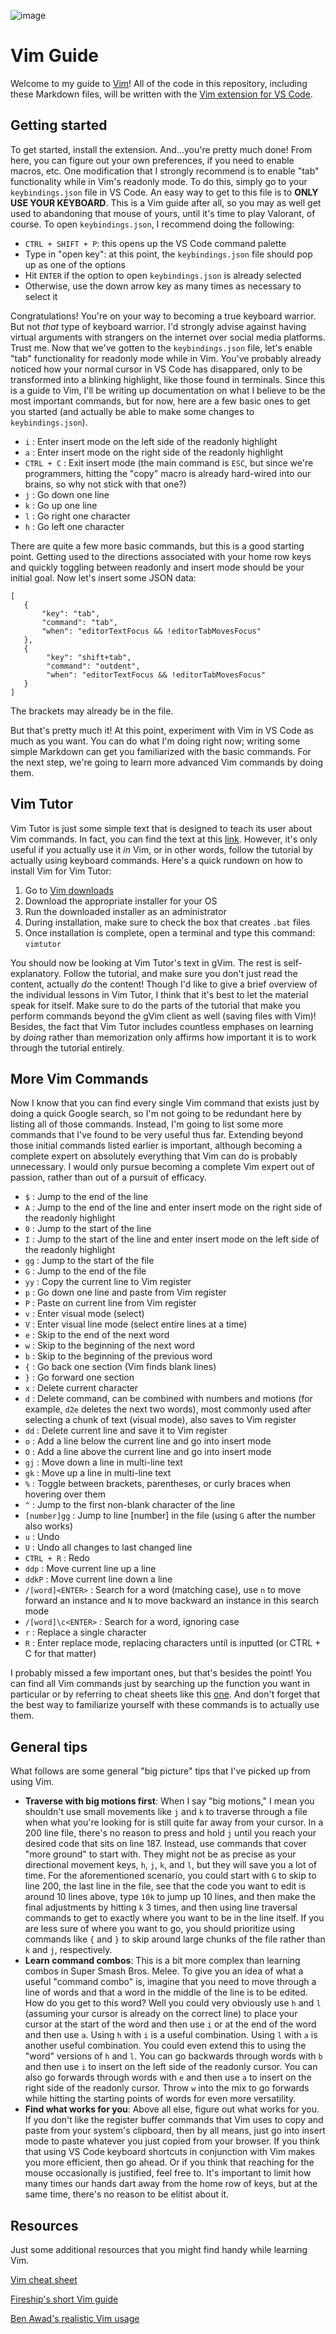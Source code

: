 ![image](https://upload.wikimedia.org/wikipedia/commons/thumb/9/9f/Vimlogo.svg/1200px-Vimlogo.svg.png)

# Vim Guide

Welcome to my guide to [Vim](https://www.vim.org/)! All of the code in this repository, including these Markdown files, will be written with the [Vim extension for VS Code](https://marketplace.visualstudio.com/items?itemName=vscodevim.vim).

## Getting started

To get started, install the extension. And...you're pretty much done! From here, you can figure out your own preferences, if you need to enable macros, etc. One modification that I strongly recommend is to enable "tab" functionality while in Vim's readonly mode. To do this, simply go to your `keybindings.json` file in VS Code. An easy way to get to this file is to **ONLY USE YOUR KEYBOARD**. This is a Vim guide after all, so you may as well get used to abandoning that mouse of yours, until it's time to play Valorant, of course. To open `keybindings.json`, I recommend doing the following:

- `CTRL + SHIFT + P`: this opens up the VS Code command palette
- Type in "open key": at this point, the `keybindings.json` file should pop up as one of the options
- Hit `ENTER` if the option to open `keybindings.json` is already selected
- Otherwise, use the down arrow key as many times as necessary to select it

Congratulations! You're on your way to becoming a true keyboard warrior. But not *that* type of keyboard warrior. I'd strongly advise against having virtual arguments with strangers on the internet over social media platforms. Trust me. Now that we've gotten to the `keybindings.json` file, let's enable "tab" functionality for readonly mode while in Vim. You've probably already noticed how your normal cursor in VS Code has disappared, only to be transformed into a blinking highlight, like those found in terminals. Since this is a guide to Vim, I'll be writing up documentation on what I believe to be the most important commands, but for now, here are a few basic ones to get you started (and actually be able to make some changes to `keybindings.json`).

- `i` : Enter insert mode on the left side of the readonly highlight
- `a` : Enter insert mode on the right side of the readonly highlight
- `CTRL + C` : Exit insert mode (the main command is `ESC`, but since we're programmers, hitting the "copy" macro is already hard-wired into our brains, so why not stick with that one?)
- `j` : Go down one line
- `k` : Go up one line
- `l` : Go right one character
- `h` : Go left one character

There are quite a few more basic commands, but this is a good starting point. Getting used to the directions associated with your home row keys and quickly toggling between readonly and insert mode should be your initial goal. Now let's insert some JSON data:

```
[
   {
       "key": "tab",
       "command": "tab",
       "when": "editorTextFocus && !editorTabMovesFocus"
   },
   {
        "key": "shift+tab",
        "command": "outdent",
        "when": "editorTextFocus && !editorTabMovesFocus"
   }
]
```

The brackets may already be in the file.

But that's pretty much it! At this point, experiment with Vim in VS Code as much as you want. You can do what I'm doing right now; writing some simple Markdown can get you familiarized with the basic commands. For the next step, we're going to learn more advanced Vim commands by doing them.

## Vim Tutor

Vim Tutor is just some simple text that is designed to teach its user about Vim commands. In fact, you can find the text at this [link](http://www2.geog.ucl.ac.uk/~plewis/teaching/unix/vimtutor). However, it's only useful if you actually use it *in* Vim, or in other words, follow the tutorial by actually using keyboard commands. Here's a quick rundown on how to install Vim for Vim Tutor:

1. Go to [Vim downloads](https://www.vim.org/download.php)
2. Download the appropriate installer for your OS
3. Run the downloaded installer as an administrator
4. During installation, make sure to check the box that creates `.bat` files
5. Once installation is complete, open a terminal and type this command: `vimtutor`

You should now be looking at Vim Tutor's text in gVim. The rest is self-explanatory. Follow the tutorial, and make sure you don't just read the content, actually *do* the content! Though I'd like to give a brief overview of the individual lessons in Vim Tutor, I think that it's best to let the material speak for itself. Make sure to do the parts of the tutorial that make you perform commands beyond the gVim client as well (saving files with Vim)! Besides, the fact that Vim Tutor includes countless emphases on learning by *doing* rather than memorization only affirms how important it is to work through the tutorial entirely.

## More Vim Commands

Now I know that you can find every single Vim command that exists just by doing a quick Google search, so I'm not going to be redundant here by listing all of those commands. Instead, I'm going to list some more commands that I've found to be very useful thus far. Extending beyond those initial commands listed earlier is important, although becoming a complete expert on absolutely everything that Vim can do is probably unnecessary. I would only pursue becoming a complete Vim expert out of passion, rather than out of a pursuit of efficacy.

- `$` : Jump to the end of the line
- `A` : Jump to the end of the line and enter insert mode on the right side of the readonly highlight
- `0` : Jump to the start of the line
- `I` : Jump to the start of the line and enter insert mode on the left side of the readonly highlight
- `gg` : Jump to the start of the file
- `G` : Jump to the end of the file
- `yy` : Copy the current line to Vim register
- `p` : Go down one line and paste from Vim register
- `P` : Paste on current line from Vim register
- `v` : Enter visual mode (select)
- `V` : Enter visual line mode (select entire lines at a time)
- `e` : Skip to the end of the next word
- `w` : Skip to the beginning of the next word
- `b` : Skip to the beginning of the previous word
- `{` : Go back one section (Vim finds blank lines)
- `}` : Go forward one section
- `x` : Delete current character
- `d` : Delete command, can be combined with numbers and motions (for example, `d2e` deletes the next two words), most commonly used after selecting a chunk of text (visual mode), also saves to Vim register
- `dd` : Delete current line and save it to Vim register
- `o` : Add a line below the current line and go into insert mode
- `O` : Add a line above the current line and go into insert mode
- `gj` : Move down a line in multi-line text
- `gk` : Move up a line in multi-line text
- `%` : Toggle between brackets, parentheses, or curly braces when hovering over them
- `^` : Jump to the first non-blank character of the line
- `[number]gg` : Jump to line [number] in the file (using `G` after the number also works)
- `u` : Undo
- `U` : Undo all changes to last changed line
- `CTRL + R` : Redo
- `ddp` : Move current line up a line
- `ddkP` : Move current line down a line 
- `/[word]<ENTER>` : Search for a word (matching case), use `n` to move forward an instance and `N` to move backward an instance in this search mode
- `/[word]\c<ENTER>` : Search for a word, ignoring case
- `r` : Replace a single character
- `R` : Enter replace mode, replacing characters until <ESC> is inputted (or CTRL + C for that matter)

I probably missed a few important ones, but that's besides the point! You can find all Vim commands just by searching up the function you want in particular or by referring to cheat sheets like this [one](https://vim.rtorr.com/). And don't forget that the best way to familiarize yourself with these commands is to actually use them.

## General tips

What follows are some general "big picture" tips that I've picked up from using Vim.

- **Traverse with big motions first**: When I say "big motions," I mean you shouldn't use small movements like `j` and `k` to traverse through a file when what you're looking for is still quite far away from your cursor. In a 200 line file, there's no reason to press and hold `j` until you reach your desired code that sits on line 187. Instead, use commands that cover "more ground" to start with. They might not be as precise as your directional movement keys, `h`, `j`, `k`, and `l`, but they will save you a lot of time. For the aforementioned scenario, you could start with `G` to skip to line 200, the last line in the file, see that the code you want to edit is around 10 lines above, type `10k` to jump up 10 lines, and then make the final adjustments by hitting `k` 3 times, and then using line traversal commands to get to exactly where you want to be in the line itself. If you are less sure of where you want to go, you should prioritize using commands like `{` and `}` to skip around large chunks of the file rather than `k` and `j`, respectively.
- **Learn command combos**: This is a bit more complex than learning combos in Super Smash Bros. Melee. To give you an idea of what a useful "command combo" is, imagine that you need to move through a line of words and that a word in the middle of the line is to be edited. How do you get to this word? Well you could very obviously use `h` and `l` (assuming your cursor is already on the correct line) to place your cursor at the start of the word and then use `i` or at the end of the word and then use `a`. Using `h` with `i` is a useful combination. Using `l` with `a` is another useful combination. You could even extend this to using the "word" versions of `h` and `l`. You can go backwards through words with `b` and then use `i` to insert on the left side of the readonly cursor. You can also go forwards through words with `e` and then use `a` to insert on the right side of the readonly cursor. Throw `w` into the mix to go forwards while hitting the starting points of words for even more versatility.
- **Find what works for you**: Above all else, figure out what works for you. If you don't like the register buffer commands that Vim uses to copy and paste from your system's clipboard, then by all means, just go into insert mode to paste whatever you just copied from your browser. If you think that using VS Code keyboard shortcuts in conjunction with Vim makes you more efficient, then go ahead. Or if you think that reaching for the mouse occasionally is justified, feel free to. It's important to limit how many times our hands dart away from the home row of keys, but at the same time, there's no reason to be elitist about it. 

## Resources

Just some additional resources that you might find handy while learning Vim.

[Vim cheat sheet](https://vim.rtorr.com/)

[Fireship's short Vim guide](https://www.youtube.com/watch?v=-txKSRn0qeA)

[Ben Awad's realistic Vim usage](https://www.youtube.com/watch?v=R2pBWDnfJY8)